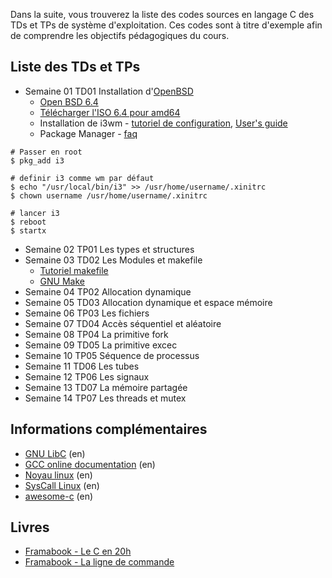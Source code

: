 Dans la suite, vous trouverez la liste des codes sources en langage C des TDs et TPs de système d'exploitation.
Ces codes sont à titre d'exemple afin de comprendre les objectifs pédagogiques du cours.

## Liste des TDs et TPs

* Semaine 01 TD01 Installation d'[OpenBSD](https://www.openbsd.org/faq/index.html)
    * [Open BSD 6.4](https://www.openbsd.org/64.html)
    * [Télécharger l'ISO 6.4 pour amd64](./iso/cd64.iso)
    * Installation de i3wm - [tutoriel de configuration](https://wiki.evolix.org/HowtoI3), [User's guide](https://i3wm.org/docs/userguide.html)
    * Package Manager - [faq](https://www.openbsd.org/faq/faq15.html)
  
```Shell
# Passer en root
$ pkg_add i3

# definir i3 comme wm par défaut
$ echo "/usr/local/bin/i3" >> /usr/home/username/.xinitrc
$ chown username /usr/home/username/.xinitrc

# lancer i3
$ reboot
$ startx
```

* Semaine 02 TP01 Les types et structures
* Semaine 03 TD02 Les Modules et makefile
    * [Tutoriel makefile](https://www.grafikart.fr/tutoriels/linux/makefile-953)
    * [GNU Make](https://www.gnu.org/software/make/manual/make.html)
* Semaine 04 TP02 Allocation dynamique
* Semaine 05 TD03 Allocation dynamique et espace mémoire
* Semaine 06 TP03 Les fichiers
* Semaine 07 TD04 Accès séquentiel et aléatoire
* Semaine 08 TP04 La primitive fork
* Semaine 09 TD05 La primitive excec
* Semaine 10 TP05 Séquence de processus
* Semaine 11 TD06 Les tubes
* Semaine 12 TP06 Les signaux
* Semaine 13 TD07 La mémoire partagée
* Semaine 14 TP07 Les threads et mutex

## Informations complémentaires

* [GNU LibC](https://www.gnu.org/software/libc/manual/html_mono/libc.html) (en)
* [GCC online documentation](https://gcc.gnu.org/onlinedocs/) (en)
* [Noyau linux](https://www.kernel.org/) (en)
* [SysCall Linux](http://syscalls.kernelgrok.com/) (en)
* [awesome-c](https://github.com/aleksandar-todorovic/awesome-c#build-systems) (en)

## Livres

* [Framabook - Le C en 20h](https://framabook.org/docs/c20h/C20H_integrale_creative-commons-by-saV2_AOUT2013.pdf)
* [Framabook - La ligne de commande](https://framabook.org/docs/c20h/C20H_integrale_creative-commons-by-saV2_AOUT2013.pdf)

